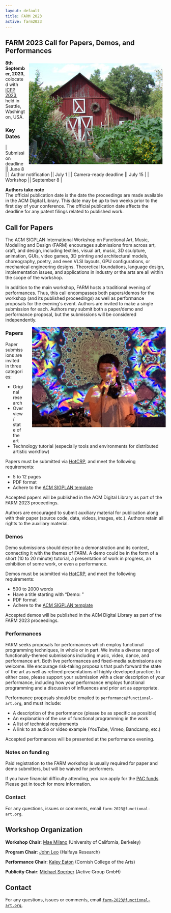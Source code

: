 ```yaml
---
layout: default
title: FARM 2023
active: farm2023
---
```


## FARM 2023 Call for Papers, Demos, and Performances

<img src="/files/farm-lambda-small.jpg" style="float: right; margin: 10px; width:30em" />

**8th September, 2023**, colocated with
[ICFP 2023](https://icfp23.sigplan.org/), held in Seattle, Washington, USA.

### Key Dates

| Submission deadline              || June 8 |
| Author notification              || July 1   |
| Camera-ready deadline            || July 15   |
| Workshop                         || September 8 |


**Authors take note**<br />
The official publication date is the date the proceedings are made
available in the ACM Digital Library. This date may be up to two weeks
prior to the first day of your conference. The official publication date
affects the deadline for any patent filings related to published work.

## Call for Papers

The ACM SIGPLAN International Workshop on Functional Art, Music,
Modelling and Design (FARM) encourages submissions from across art,
craft, and design, including textiles, visual art, music, 3D
sculpture, animation, GUIs, video games, 3D printing and architectural
models, choreography, poetry, and even VLSI layouts, GPU
configurations, or mechanical engineering designs. Theoretical
foundations, language design, implementation issues, and applications
in industry or the arts are all within the scope of the workshop.

In addition to the main workshop, FARM hosts a traditional evening of
performances. Thus, this call encompasses both papers/demos for the
workshop (and its published proceedings) as well as performance
proposals for the evening's event. Authors are invited to make a
single submission for each. Authors may submit both a paper/demo and
performance proposal, but the submissions will be considered
independently.

<span style="float: right; padding: 0 0 1em 2em"><img style="width: 30em" src="yulippe.jpg" /><br />

### Papers

Paper submissions are invited in three categories:

- Original research
- Overview / state of the art
- Technology tutorial (especially tools and environments for distributed artistic workflow)

Papers must be submitted via [HotCRP](https://farm23.hotcrp.com/), and meet the following requirements:

- 5 to 12 pages
- PDF format 
- Adhere to the [ACM SIGPLAN template](https://www.sigplan.org/Resources/ProceedingsFormat/)

Accepted papers will be published in the ACM Digital Library as part of the FARM 2023 proceedings.

Authors are encouraged to submit auxiliary material for publication along with their paper (source code, data, videos, images, etc.). Authors retain all rights to the auxiliary material.

### Demos

Demo submissions should describe a demonstration and its context, connecting it with the themes of FARM. A demo could be in the form of a short (10 to 20 minute) tutorial, a presentation of work in progress, an exhibition of some work, or even a performance. 

Demos must be submitted via [HotCRP](https://farm23.hotcrp.com/), and meet the following requirements:

- 500 to 2000 words
- Have a title starting with “Demo: ” 
- PDF format 
- Adhere to the [ACM SIGPLAN template](https://www.sigplan.org/Resources/ProceedingsFormat/)

Accepted demos will be published in the ACM Digital Library as part of the FARM 2023 proceedings.

### Performances

FARM seeks proposals for performances which employ functional programming techniques, in whole or in part. We invite a diverse range of functionally-themed submissions including music, video, dance, and performance art.
Both live performances and fixed-media submissions are welcome. We encourage risk-taking proposals that push forward the state of the art as well as refined presentations of highly developed practice. In either case, please support your submission with a clear description of your performance, including how your performance employs functional programming and a discussion of influences and prior art as appropriate.

Performance proposals should be emailed to `performance@functional-art.org`, and must include:

- A description of the performance (please be as specific as possible)
- An explanation of the use of functional programming in the work
- A list of technical requirements 
- A link to an audio or video example (YouTube, Vimeo, Bandcamp, etc.)

Accepted performances will be presented at the performance evening.

### Notes on funding

Paid registration to the FARM workshop is usually required for paper and demo submitters, but will be waived for performers.

If you have financial difficulty attending, you can apply for the [PAC funds](https://www.sigplan.org/PAC/). Please get in touch for more information.

### Contact

For any questions, issues or comments, email `farm-2023@functional-art.org`.

## Workshop Organization

**Workshop Chair**: [Mae Milano](https://www.languagesforsyste.ms//) (University of California, Berkeley)

**Program Chair**: [John Leo](http://www.halfaya.org/leo/) (Halfaya Research)

**Performance Chair**: [Kaley Eaton](http://www.kaleylaneeaton.com/) (Cornish College of the Arts)

**Publicity Chair**: [Michael Sperber](https://www.deinprogramm.de/sperber/) (Active Group GmbH)

## Contact

For any questions, issues or comments, email [`farm-2023@functional-art.org`](farm-2023@functional-art.org),

